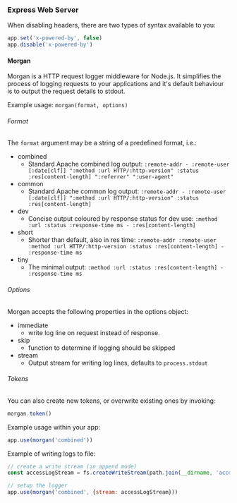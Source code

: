 ### Express Web Server

When disabling headers, there are two types of syntax available to you:

```js
app.set('x-powered-by', false)
app.disable('x-powered-by')
```


#### Morgan
Morgan is a HTTP request logger middleware for Node.js. It simplifies the process of logging requests to your applications and it's default behaviour is to output the request details to stdout.

Example usage:
`morgan(format, options)`

###### Format
The `format` argument may be a string of a predefined format, i.e.:

- combined
  - Standard Apache combined log output: `:remote-addr - :remote-user [:date[clf]] ":method :url HTTP/:http-version" :status :res[content-length] ":referrer" ":user-agent"`
- common
  - Standard Apache common log output: `:remote-addr - :remote-user [:date[clf]] ":method :url HTTP/:http-version" :status :res[content-length]`
- dev
  - Concise output coloured by response status for dev use: `:method :url :status :response-time ms - :res[content-length]`
- short
  - Shorter than default, also in res time: `:remote-addr :remote-user :method :url HTTP/:http-version :status :res[content-length] - :response-time ms`
- tiny
  - The minimal output: `:method :url :status :res[content-length] - :response-time ms`

###### Options
Morgan accepts the following properties in the options object:
- immediate
  - write log line on request instead of response.
- skip
  - function to determine if logging should be skipped
- stream
  - Output stream for writing log lines, defaults to `process.stdout`

###### Tokens
You can also create new tokens, or overwrite existing ones by invoking:
```js
morgan.token()
```
Example usage within your app:
```js
app.use(morgan('combined'))
```

Example of writing logs to file:

```js
// create a write stream (in append mode)
const accessLogStream = fs.createWriteStream(path.join(__dirname, 'access.log'), {flags: 'a'})

// setup the logger
app.use(morgan('combined', {stream: accessLogStream}))
```